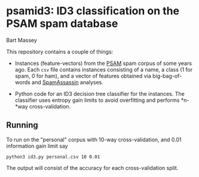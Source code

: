 # psamid3: ID3 classification on the PSAM spam database
Bart Massey

This repository contains a couple of things:

* Instances (feature-vectors) from the
  [PSAM](http://www.cs.pdx.edu/~bart/papers/spam.pdf) spam
  corpus of some years ago. Each `csv` file contains
  instances consisting of a name, a class (1 for spam, 0 for
  ham), and a vector of features obtained via
  big-bag-of-words and
  [SpamAssassin](https://spamassassin.apache.org/) analyses.

* Python code for an ID3 decision tree classifier for the
  instances. The classifier uses entropy gain limits to
  avoid overfitting and performs *n-*way cross-validation.

## Running

To run on the "personal" corpus with 10-way
cross-validation, and 0.01 information gain limit say

    python3 id3.py personal.csv 10 0.01

The output will consist of the accuracy for each
cross-validation split.

